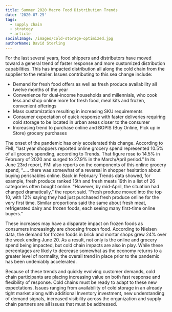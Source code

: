 ```yaml
---
title: Summer 2020 Macro Food Distribution Trends
date: '2020-07-25'
tags:
  - supply chain
  - strategy
  - article
socialImage: /images/cold-storage-optimized.jpg
authorName: David Sterling
---
```


For the last several years, food shippers and distributors have moved toward a general trend of faster response and more customized distribution capabilities. This has impacted distribution all along the cold chain from the supplier to the retailer. Issues contributing to this sea change include:

- Demand for fresh food offers as well as fresh produce availability all twelve months of the year
- Convenience for dual-income households and millennials, who cook less and shop online more for fresh food, meal kits and frozen, convenient offerings
- Mass customization resulting in increasing SKU requirements
- Consumer expectation of quick response with faster deliveries requiring cold storage to be located in urban areas closer to the consumer
- Increasing trend to purchase online and BOPIS (Buy Online, Pick up in Store) grocery purchases

The onset of the pandemic has only accelerated this change. According to FMI, “last year shoppers reported online grocery spend represented 10.5% of all grocery spending, according to Trends. That figure rose to 14.5% in February of 2020 and surged to 27.9% in the March/April period.” In its June 23rd report, FMI also reports on the components of this online grocery spend, “….. there was somewhat of a reversal in shopper hesitation about buying perishables online. Back in February Trends data showed, for example, fresh produce ranked 15th and fresh meats 19th in a list of 26 categories often bought online. “However, by mid-April, the situation had changed dramatically,” the report said. “Fresh produce moved into the top 10, with 12% saying they had just purchased fresh produce online for the very first time. Similar proportions said the same about fresh meat, refrigerated dairy and frozen foods, each seeing many first-time online buyers.”

These increases may have a disparate impact on frozen foods as consumers increasingly are choosing frozen food. According to Nielsen data, the demand for frozen foods in brick and mortar shops grew 24% over the week ending June 20. As a result, not only is the online and grocery spend being impacted, but cold chain impacts are also in play. While these percentages are likely to decrease somewhat as the economy returns to a greater level of normality, the overall trend in place prior to the pandemic has been undeniably accelerated.

Because of these trends and quickly evolving customer demands, cold chain participants are placing increasing value on both fast response and flexibility of response. Cold chains must be ready to adapt to these new expectations. Issues ranging from availability of cold storage in an already tight market along with additional Inventory investment, new understanding of demand signals, increased visibility across the organization and supply chain partners are all issues that must be addressed.
